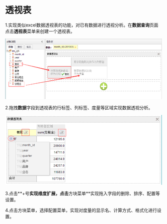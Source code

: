 # 透视表

1.实现类似excel数据透视表的功能，对已有数据进行透视分析。在**数据查询**页面点击**透视表**菜单来创建一个透视表。

![](/assets/import502.png)

2.拖拽**数据**字段到透视表的行标签、列标签、度量等区域实现数据透视分析。

![](/assets/import503.png)

3.点击**+号**实现维度扩展，点击**方块菜单**实现拖入字段的删除、排序、配置等设置。



4.点击方块菜单，选择配置菜单，实现对度量的显示名、计算方式、格式化进行设置。

